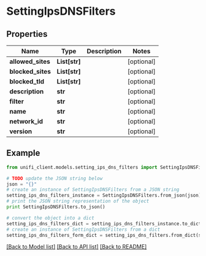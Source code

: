 # SettingIpsDNSFilters


## Properties

Name | Type | Description | Notes
------------ | ------------- | ------------- | -------------
**allowed_sites** | **List[str]** |  | [optional] 
**blocked_sites** | **List[str]** |  | [optional] 
**blocked_tld** | **List[str]** |  | [optional] 
**description** | **str** |  | [optional] 
**filter** | **str** |  | [optional] 
**name** | **str** |  | [optional] 
**network_id** | **str** |  | [optional] 
**version** | **str** |  | [optional] 

## Example

```python
from unifi_client.models.setting_ips_dns_filters import SettingIpsDNSFilters

# TODO update the JSON string below
json = "{}"
# create an instance of SettingIpsDNSFilters from a JSON string
setting_ips_dns_filters_instance = SettingIpsDNSFilters.from_json(json)
# print the JSON string representation of the object
print SettingIpsDNSFilters.to_json()

# convert the object into a dict
setting_ips_dns_filters_dict = setting_ips_dns_filters_instance.to_dict()
# create an instance of SettingIpsDNSFilters from a dict
setting_ips_dns_filters_form_dict = setting_ips_dns_filters.from_dict(setting_ips_dns_filters_dict)
```
[[Back to Model list]](../README.md#documentation-for-models) [[Back to API list]](../README.md#documentation-for-api-endpoints) [[Back to README]](../README.md)


